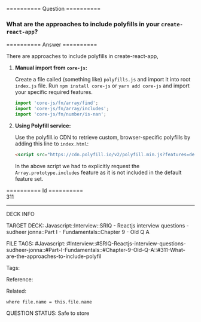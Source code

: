 ========== Question ==========  

### What are the approaches to include polyfills in your `create-react-app`?  

========== Answer ==========  

There are approaches to include polyfills in create-react-app,

1.  **Manual import from `core-js`:**

    Create a file called (something like) `polyfills.js` and import it into root `index.js` file. Run `npm install core-js` or `yarn add core-js` and import your specific required features.

    ```javascript
    import 'core-js/fn/array/find';
    import 'core-js/fn/array/includes';
    import 'core-js/fn/number/is-nan';
    ```

2.  **Using Polyfill service:**

    Use the polyfill.io CDN to retrieve custom, browser-specific polyfills by adding this line to `index.html`:

    ```html
    <script src="https://cdn.polyfill.io/v2/polyfill.min.js?features=default,Array.prototype.includes"></script>
    ```

    In the above script we had to explicitly request the `Array.prototype.includes` feature as it is not included in the default feature set.

========== Id ==========  
311

---

DECK INFO

TARGET DECK: Javascript::Interview::SRIQ - Reactjs interview questions - sudheer jonna::Part I - Fundamentals::Chapter 9 - Old Q A

FILE TAGS: #Javascript::#Interview::#SRIQ-Reactjs-interview-questions-sudheer-jonna::#Part-I-Fundamentals::#Chapter-9-Old-Q-A::#311-What-are-the-approaches-to-include-polyfil

Tags:

Reference:

Related:

```dataview
where file.name = this.file.name
```

QUESTION STATUS: Safe to store
